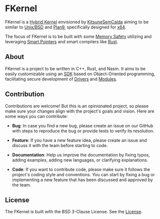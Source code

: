# FKernel 

FKernel is a [Hybrid Kernel](https://en.wikipedia.org/wiki/N%C3%BAcleo_h%C3%ADbrido) envisioned by [KitsuneSemCalda](https://github.com/KitsuneSemCalda) aiming to be similar to [Unix/BSD](https://en.wikipedia.org/wiki/Berkeley_Software_Distribution) and [Plan9](https://en.wikipedia.org/wiki/Plan_9_from_Bell_Labs), specifically designed for [x64](https://en.wikipedia.org/wiki/X86-64).

The focus of FKernel is to be built with some [Memory Safety](https://en.wikipedia.org/wiki/Memory_safety) utilizing and leveraging [Smart Pointers](https://en.wikipedia.org/wiki/Smart_pointer) and smart compilers like [Rust](https://en.wikipedia.org/wiki/Rust_(programming_language)).

## About

FKernel is a project to be written in C++, Rust, and Nasm. It aims to be easily customizable using an [SDK](https://en.wikipedia.org/wiki/Software_development_kit) based on Object-Oriented programming, facilitating secure development of [Drivers](https://en.wikipedia.org/wiki/Driver_(software)) and [Modules](https://en.wikipedia.org/wiki/Loadable_kernel_module).

## Contribution

Contributions are welcome! But this is an opinionated project, so please make sure your changes align with the project's goals and vision. Here are some ways you can contribute:

- **Bug**: In case you find a new bug, please create an issue on our GitHub with steps to reproduce the bug or provide tests to verify its resolution.

- **Feature**: If you have a new feature idea, please create an issue and discuss it with the team before starting to code.

- **Documentation**: Help us improve the documentation by fixing typos, adding examples, adding new languages, or clarifying explanations.

- **Code**: If you want to contribute code, please make sure it follows the project's coding style and conventions. You can start by fixing a bug or implementing a new feature that has been discussed and approved by the team.

## License

The FKernel is built with the BSD 3-Clause License. See the [License](http://github.com/FoxBSD/FKernel/blob/main/LICENSE).
